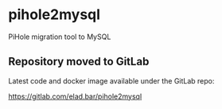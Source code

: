 # pihole2mysql
PiHole migration tool to MySQL

## Repository moved to GitLab
Latest code and docker image available under the GitLab repo:

https://gitlab.com/elad.bar/pihole2mysql
